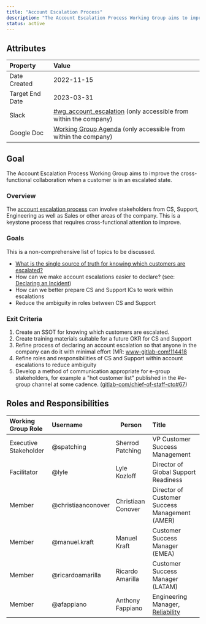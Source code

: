 ```yaml
---
title: "Account Escalation Process"
description: "The Account Escalation Process Working Group aims to improve the cross-functional collaboration when a customer is in an escalated state."
status: active
---
```


## Attributes

| Property        | Value                                                                                                                                             |
|:----------------|:--------------------------------------------------------------------------------------------------------------------------------------------------|
| Date Created    | 2022-11-15                                                                                                                                        |
| Target End Date | 2023-03-31                                                                                                                                        |
| Slack           | [#wg_account_escalation](https://gitlab.slack.com/archives/C04B5SWTVEY) (only accessible from within the company)   |
| Google Doc      | [Working Group Agenda](https://docs.google.com/document/d/1CC3kuNSMYJR91hbHKIyTVN3FC9SjiNkLR0zRKOvJA5k/edit) (only accessible from within the company) |

## Goal

The Account Escalation Process Working Group aims to improve the cross-functional collaboration when a customer is in an escalated state.

### Overview

The [account escalation process](/handbook/support/workflows/emergency-to-escalation-process.html) can involve stakeholders from CS, Support, Engineering as well as
Sales or other areas of the company. This is a keystone process that requires cross-functional attention to improve.

### Goals

This is a non-comprehensive list of topics to be discussed.

- [What is the single source of truth for knowing which customers are escalated?](https://gitlab.com/gitlab-com/customer-success/tam/-/issues/619)
- How can we make account escalations easier to declare? (see: [Declaring an Incident](/handbook/engineering/infrastructure/incident-management/#declaring-an-incident))
- How can we better prepare CS and Support ICs to work within escalations
- Reduce the ambiguity in roles between CS and Support

### Exit Criteria

1. Create an SSOT for knowing which customers are escalated.
1. Create training materials suitable for a future OKR for CS and Support
1. Refine process of declaring an account escalation so that anyone in the company can do it with minimal effort (MR: [www-gitlab-com!114418](https://gitlab.com/gitlab-com/www-gitlab-com/-/merge_requests/114418/)
1. Refine roles and responsibilities of CS and Support within account escalations to reduce ambiguity
1. Develop a method of communication appropriate for e-group stakeholders, for example a "hot customer list" published in the #e-group channel at some cadence. ([gitlab-com/chief-of-staff-cto#67](https://gitlab.com/gitlab-com/chief-of-staff-cto/-/issues/67))

## Roles and Responsibilities

| Working Group Role      | Username        | Person                                                                   | Title                                                           |
| :---------------------- | :-------------- | ------------------------------------------------------------------------ | :-------------------------------------------------------------- |
| Executive Stakeholder   | @spatching| Sherrod Patching | VP Customer Success Management |
| Facilitator             | @lyle | Lyle Kozloff | Director of Global Support Readiness|
| Member                  | @christiaanconover | Christiaan Conover | Director of Customer Success Management (AMER) |
| Member                  | @manuel.kraft | Manuel Kraft | Customer Success Manager (EMEA) |
| Member                  | @ricardoamarilla  | Ricardo Amarilla | Customer Success Manager (LATAM) |
| Member                  | @afappiano  | Anthony Fappiano | Engineering Manager, [Reliability](/handbook/engineering/infrastructure/team/reliability/) |
